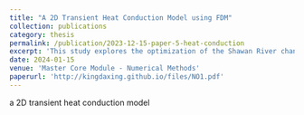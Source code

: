 ```yaml
---
title: "A 2D Transient Heat Conduction Model using FDM"
collection: publications
category: thesis
permalink: /publication/2023-12-15-paper-5-heat-conduction
excerpt: 'This study explores the optimization of the Shawan River channel in Shenzhen to enhance flood protection while balancing localized sediment prevention and erosion control.'
date: 2024-01-15
venue: 'Master Core Module - Numerical Methods'
paperurl: 'http://kingdaxing.github.io/files/NO1.pdf'
---
```


a 2D transient heat conduction model
